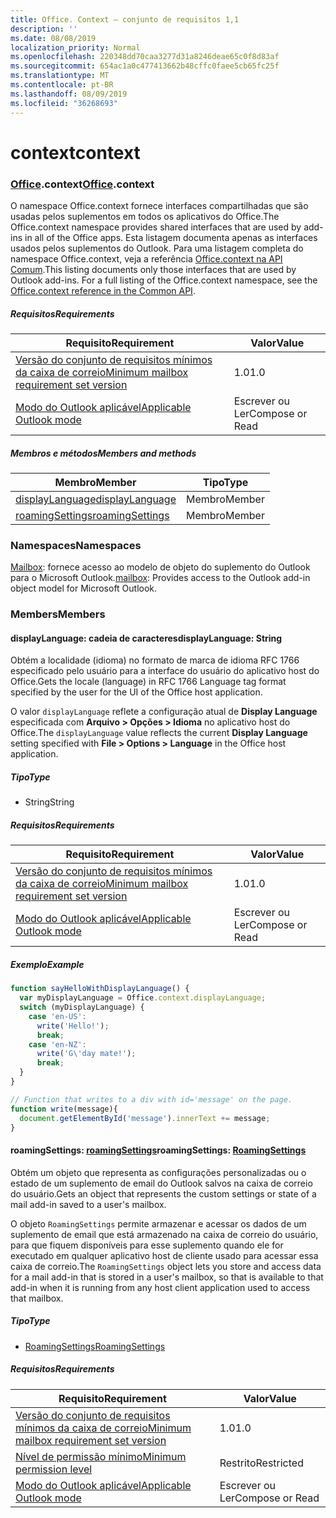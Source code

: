 ```yaml
---
title: Office. Context – conjunto de requisitos 1,1
description: ''
ms.date: 08/08/2019
localization_priority: Normal
ms.openlocfilehash: 220348dd70caa3277d31a8246deae65c0f8d83af
ms.sourcegitcommit: 654ac1a0c477413662b48cffc0faee5cb65fc25f
ms.translationtype: MT
ms.contentlocale: pt-BR
ms.lasthandoff: 08/09/2019
ms.locfileid: "36268693"
---
```

# <a name="context"></a><span data-ttu-id="9d709-102">context</span><span class="sxs-lookup"><span data-stu-id="9d709-102">context</span></span>

### <a name="officeofficemdcontext"></a><span data-ttu-id="9d709-103">[Office](Office.md).context</span><span class="sxs-lookup"><span data-stu-id="9d709-103">[Office](Office.md).context</span></span>

<span data-ttu-id="9d709-104">O namespace Office.context fornece interfaces compartilhadas que são usadas pelos suplementos em todos os aplicativos do Office.</span><span class="sxs-lookup"><span data-stu-id="9d709-104">The Office.context namespace provides shared interfaces that are used by add-ins in all of the Office apps.</span></span> <span data-ttu-id="9d709-105">Esta listagem documenta apenas as interfaces usados pelos suplementos do Outlook. Para uma listagem completa do namespace Office.context, veja a referência [Office.context na API Comum](/javascript/api/office/office.context).</span><span class="sxs-lookup"><span data-stu-id="9d709-105">This listing documents only those interfaces that are used by Outlook add-ins. For a full listing of the Office.context namespace, see the [Office.context reference in the Common API](/javascript/api/office/office.context).</span></span>


##### <a name="requirements"></a><span data-ttu-id="9d709-106">Requisitos</span><span class="sxs-lookup"><span data-stu-id="9d709-106">Requirements</span></span>

|<span data-ttu-id="9d709-107">Requisito</span><span class="sxs-lookup"><span data-stu-id="9d709-107">Requirement</span></span>| <span data-ttu-id="9d709-108">Valor</span><span class="sxs-lookup"><span data-stu-id="9d709-108">Value</span></span>|
|---|---|
|[<span data-ttu-id="9d709-109">Versão do conjunto de requisitos mínimos da caixa de correio</span><span class="sxs-lookup"><span data-stu-id="9d709-109">Minimum mailbox requirement set version</span></span>](/office/dev/add-ins/reference/requirement-sets/outlook-api-requirement-sets)| <span data-ttu-id="9d709-110">1.0</span><span class="sxs-lookup"><span data-stu-id="9d709-110">1.0</span></span>|
|[<span data-ttu-id="9d709-111">Modo do Outlook aplicável</span><span class="sxs-lookup"><span data-stu-id="9d709-111">Applicable Outlook mode</span></span>](/outlook/add-ins/#extension-points)| <span data-ttu-id="9d709-112">Escrever ou Ler</span><span class="sxs-lookup"><span data-stu-id="9d709-112">Compose or Read</span></span>|

##### <a name="members-and-methods"></a><span data-ttu-id="9d709-113">Membros e métodos</span><span class="sxs-lookup"><span data-stu-id="9d709-113">Members and methods</span></span>

| <span data-ttu-id="9d709-114">Membro</span><span class="sxs-lookup"><span data-stu-id="9d709-114">Member</span></span> | <span data-ttu-id="9d709-115">Tipo</span><span class="sxs-lookup"><span data-stu-id="9d709-115">Type</span></span> |
|--------|------|
| [<span data-ttu-id="9d709-116">displayLanguage</span><span class="sxs-lookup"><span data-stu-id="9d709-116">displayLanguage</span></span>](#displaylanguage-string) | <span data-ttu-id="9d709-117">Membro</span><span class="sxs-lookup"><span data-stu-id="9d709-117">Member</span></span> |
| [<span data-ttu-id="9d709-118">roamingSettings</span><span class="sxs-lookup"><span data-stu-id="9d709-118">roamingSettings</span></span>](#roamingsettings-roamingsettings) | <span data-ttu-id="9d709-119">Membro</span><span class="sxs-lookup"><span data-stu-id="9d709-119">Member</span></span> |

### <a name="namespaces"></a><span data-ttu-id="9d709-120">Namespaces</span><span class="sxs-lookup"><span data-stu-id="9d709-120">Namespaces</span></span>

<span data-ttu-id="9d709-121">[Mailbox](office.context.mailbox.md): fornece acesso ao modelo de objeto do suplemento do Outlook para o Microsoft Outlook.</span><span class="sxs-lookup"><span data-stu-id="9d709-121">[mailbox](office.context.mailbox.md): Provides access to the Outlook add-in object model for Microsoft Outlook.</span></span>

### <a name="members"></a><span data-ttu-id="9d709-122">Members</span><span class="sxs-lookup"><span data-stu-id="9d709-122">Members</span></span>

#### <a name="displaylanguage-string"></a><span data-ttu-id="9d709-123">displayLanguage: cadeia de caracteres</span><span class="sxs-lookup"><span data-stu-id="9d709-123">displayLanguage: String</span></span>

<span data-ttu-id="9d709-124">Obtém a localidade (idioma) no formato de marca de idioma RFC 1766 especificado pelo usuário para a interface do usuário do aplicativo host do Office.</span><span class="sxs-lookup"><span data-stu-id="9d709-124">Gets the locale (language) in RFC 1766 Language tag format specified by the user for the UI of the Office host application.</span></span>

<span data-ttu-id="9d709-125">O valor `displayLanguage` reflete a configuração atual de **Display Language** especificada com **Arquivo > Opções > Idioma** no aplicativo host do Office.</span><span class="sxs-lookup"><span data-stu-id="9d709-125">The `displayLanguage` value reflects the current **Display Language** setting specified with **File > Options > Language** in the Office host application.</span></span>

##### <a name="type"></a><span data-ttu-id="9d709-126">Tipo</span><span class="sxs-lookup"><span data-stu-id="9d709-126">Type</span></span>

*   <span data-ttu-id="9d709-127">String</span><span class="sxs-lookup"><span data-stu-id="9d709-127">String</span></span>

##### <a name="requirements"></a><span data-ttu-id="9d709-128">Requisitos</span><span class="sxs-lookup"><span data-stu-id="9d709-128">Requirements</span></span>

|<span data-ttu-id="9d709-129">Requisito</span><span class="sxs-lookup"><span data-stu-id="9d709-129">Requirement</span></span>| <span data-ttu-id="9d709-130">Valor</span><span class="sxs-lookup"><span data-stu-id="9d709-130">Value</span></span>|
|---|---|
|[<span data-ttu-id="9d709-131">Versão do conjunto de requisitos mínimos da caixa de correio</span><span class="sxs-lookup"><span data-stu-id="9d709-131">Minimum mailbox requirement set version</span></span>](/office/dev/add-ins/reference/requirement-sets/outlook-api-requirement-sets)| <span data-ttu-id="9d709-132">1.0</span><span class="sxs-lookup"><span data-stu-id="9d709-132">1.0</span></span>|
|[<span data-ttu-id="9d709-133">Modo do Outlook aplicável</span><span class="sxs-lookup"><span data-stu-id="9d709-133">Applicable Outlook mode</span></span>](/outlook/add-ins/#extension-points)| <span data-ttu-id="9d709-134">Escrever ou Ler</span><span class="sxs-lookup"><span data-stu-id="9d709-134">Compose or Read</span></span>|

##### <a name="example"></a><span data-ttu-id="9d709-135">Exemplo</span><span class="sxs-lookup"><span data-stu-id="9d709-135">Example</span></span>

```javascript
function sayHelloWithDisplayLanguage() {
  var myDisplayLanguage = Office.context.displayLanguage;
  switch (myDisplayLanguage) {
    case 'en-US':
      write('Hello!');
      break;
    case 'en-NZ':
      write('G\'day mate!');
      break;
  }
}

// Function that writes to a div with id='message' on the page.
function write(message){
  document.getElementById('message').innerText += message;
}
```

#### <a name="roamingsettings-roamingsettingsjavascriptapioutlookofficeroamingsettingsviewoutlook-js-11"></a><span data-ttu-id="9d709-136">roamingSettings: [roamingSettings](/javascript/api/outlook/office.RoamingSettings?view=outlook-js-1.1)</span><span class="sxs-lookup"><span data-stu-id="9d709-136">roamingSettings: [RoamingSettings](/javascript/api/outlook/office.RoamingSettings?view=outlook-js-1.1)</span></span>

<span data-ttu-id="9d709-137">Obtém um objeto que representa as configurações personalizadas ou o estado de um suplemento de email do Outlook salvos na caixa de correio do usuário.</span><span class="sxs-lookup"><span data-stu-id="9d709-137">Gets an object that represents the custom settings or state of a mail add-in saved to a user's mailbox.</span></span>

<span data-ttu-id="9d709-138">O objeto `RoamingSettings` permite armazenar e acessar os dados de um suplemento de email que está armazenado na caixa de correio do usuário, para que fiquem disponíveis para esse suplemento quando ele for executado em qualquer aplicativo host de cliente usado para acessar essa caixa de correio.</span><span class="sxs-lookup"><span data-stu-id="9d709-138">The `RoamingSettings` object lets you store and access data for a mail add-in that is stored in a user's mailbox, so that is available to that add-in when it is running from any host client application used to access that mailbox.</span></span>

##### <a name="type"></a><span data-ttu-id="9d709-139">Tipo</span><span class="sxs-lookup"><span data-stu-id="9d709-139">Type</span></span>

*   [<span data-ttu-id="9d709-140">RoamingSettings</span><span class="sxs-lookup"><span data-stu-id="9d709-140">RoamingSettings</span></span>](/javascript/api/outlook/office.RoamingSettings?view=outlook-js-1.1)

##### <a name="requirements"></a><span data-ttu-id="9d709-141">Requisitos</span><span class="sxs-lookup"><span data-stu-id="9d709-141">Requirements</span></span>

|<span data-ttu-id="9d709-142">Requisito</span><span class="sxs-lookup"><span data-stu-id="9d709-142">Requirement</span></span>| <span data-ttu-id="9d709-143">Valor</span><span class="sxs-lookup"><span data-stu-id="9d709-143">Value</span></span>|
|---|---|
|[<span data-ttu-id="9d709-144">Versão do conjunto de requisitos mínimos da caixa de correio</span><span class="sxs-lookup"><span data-stu-id="9d709-144">Minimum mailbox requirement set version</span></span>](/office/dev/add-ins/reference/requirement-sets/outlook-api-requirement-sets)| <span data-ttu-id="9d709-145">1.0</span><span class="sxs-lookup"><span data-stu-id="9d709-145">1.0</span></span>|
|[<span data-ttu-id="9d709-146">Nível de permissão mínimo</span><span class="sxs-lookup"><span data-stu-id="9d709-146">Minimum permission level</span></span>](/outlook/add-ins/understanding-outlook-add-in-permissions)| <span data-ttu-id="9d709-147">Restrito</span><span class="sxs-lookup"><span data-stu-id="9d709-147">Restricted</span></span>|
|[<span data-ttu-id="9d709-148">Modo do Outlook aplicável</span><span class="sxs-lookup"><span data-stu-id="9d709-148">Applicable Outlook mode</span></span>](/outlook/add-ins/#extension-points)| <span data-ttu-id="9d709-149">Escrever ou Ler</span><span class="sxs-lookup"><span data-stu-id="9d709-149">Compose or Read</span></span>|
